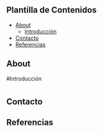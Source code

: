 ## Plantilla de Contenidos
- [About](#about)
  - [Introducción](#introduccion)
- [Contacto](#contacto)
- [Referencias](#referencias)

## About
#Introducción
#

## Contacto

## Referencias
